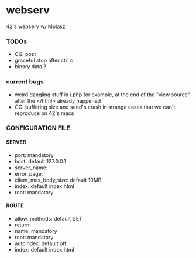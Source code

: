 # webserv
42's webserv w/ Molasz

### TODOs

* CGI post
* graceful stop after ctrl c
* binary data ?

### current bugs

* weird dangling stuff in i.php for example, at the end of the "view source" after the \</html\> already happened
* CGI buffering size and send's crash in strange cases that we can't reproduce on 42's macs

### CONFIGURATION FILE

#### SERVER
* port: mandatory
* host: default 127.0.0.1
* server\_name:
* error\_page:
* client\_max\_body\_size: default 10MB
* index: default index.html
* root: mandatory

#### ROUTE
* allow\_methods: default GET
* return:
* name: mandatory
* root: mandatory
* autoindex: default off
* index: default index.html
